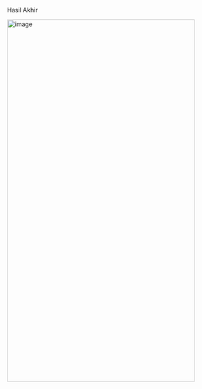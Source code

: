 Hasil Akhir

<img width="435" height="840" alt="image" src="https://github.com/user-attachments/assets/b5307c73-62fe-44f7-8405-380f7bd09ae4" />
